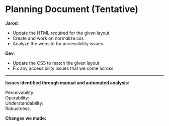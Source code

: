 # Planning Document (Tentative)

**Jarod**:  
- Update the HTML required for the given layout
- Create and work on normalize.css
- Analyze the website for accessibility issues
  

**Dev**:
- Update the CSS to match the given layout
- Fix any accessibility issues that we come across

---

**Issues identified through manual and automated analysis:**

Perceivability:  
Operability:  
Understandability:  
Robustness:  

**Changes we made:**

